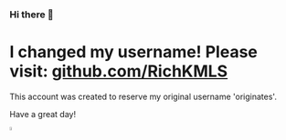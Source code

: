 ### Hi there 👋

# I changed my username! Please visit: [github.com/RichKMLS](https://github.com/RichKMLS)
This account was created to reserve my original username 'originates'. 

Have a great day!

<img src="https://user-images.githubusercontent.com/105183376/233739541-3b4acbfa-556f-4869-a57d-6f2b89289786.gif" width=4% loop="infinite" />
